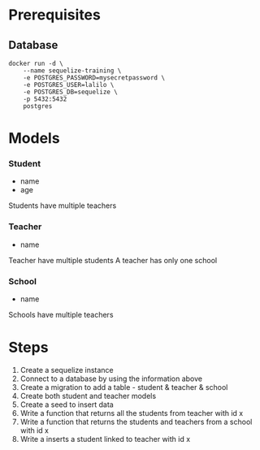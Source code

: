 # Prerequisites

## Database
```
docker run -d \
    --name sequelize-training \
    -e POSTGRES_PASSWORD=mysecretpassword \
    -e POSTGRES_USER=lalilo \
    -e POSTGRES_DB=sequelize \
    -p 5432:5432
    postgres
```

# Models

### Student
- name
- age

Students have multiple teachers

### Teacher
- name

Teacher have multiple students
A teacher has only one school

### School
- name

Schools have multiple teachers


# Steps

1. Create a sequelize instance
2. Connect to a database by using the information above
3. Create a migration to add a table - student & teacher & school
4. Create both student and teacher models
5. Create a seed to insert data
6. Write a function that returns all the students from teacher with id x
7. Write a function that returns the students and teachers from a school with id x
8. Write a inserts a student linked to teacher with id x
